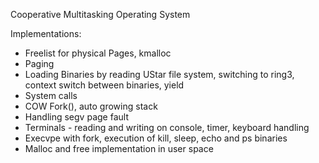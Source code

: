 
Cooperative Multitasking Operating System

Implementations:

- Freelist for physical Pages, kmalloc
- Paging
- Loading Binaries by reading UStar file system, switching to ring3, context switch between binaries, yield
- System calls
- COW Fork(), auto growing stack
- Handling segv page fault
- Terminals - reading and writing on console, timer, keyboard handling
- Execvpe with fork, execution of kill, sleep, echo and ps binaries
- Malloc and free implementation in user space

